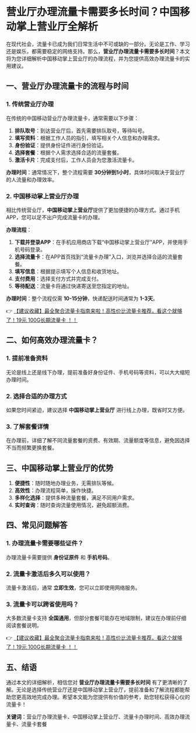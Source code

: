 # 营业厅办理流量卡需要多长时间？中国移动掌上营业厅全解析

在现代社会，流量卡已成为我们日常生活中不可或缺的一部分。无论是工作、学习还是娱乐，都需要稳定的网络支持。那么，**营业厅办理流量卡需要多长时间**？本文将为您详细解析中国移动掌上营业厅的办理流程，并为您提供高效办理流量卡的实用建议。

## 一、营业厅办理流量卡的流程与时间

### 1. 传统营业厅办理
在传统的中国移动营业厅办理流量卡，通常需要以下步骤：
1. **排队取号**：到达营业厅后，首先需要排队取号，等待叫号。
2. **填写资料**：根据工作人员的指引，填写相关个人信息和办理需求。
3. **身份验证**：提供身份证件进行身份验证。
4. **选择套餐**：根据个人需求选择合适的流量套餐。
5. **激活卡片**：完成支付后，工作人员会为您激活流量卡。

**办理时间**：通常情况下，整个流程需要 **30分钟到1小时**，具体时间取决于营业厅的人流量和办理效率。

### 2. 中国移动掌上营业厅办理
相比传统营业厅，**中国移动掌上营业厅**提供了更加便捷的办理方式。通过手机APP，您可以足不出户完成流量卡的办理。

**办理流程**：
1. **下载并登录APP**：在手机应用商店下载“中国移动掌上营业厅”APP，并使用手机号码登录。
2. **选择流量卡**：在APP首页找到“流量卡办理”入口，浏览并选择合适的流量套餐。
3. **填写信息**：根据提示填写个人信息和收货地址。
4. **支付费用**：选择支付方式并完成支付。
5. **等待配送**：流量卡将通过快递寄送至您指定的地址。

**办理时间**：整个流程仅需 **10-15分钟**，快递配送时间通常为 **1-3天**。

👉 [【建议收藏】最全聚合流量卡指南来啦！高性价比流量卡推荐，看这个就够了！19元 100G长期流量卡 ！！](https://bit.ly/Liuliangka)

## 二、如何高效办理流量卡？

### 1. 提前准备资料
无论是线上还是线下办理，提前准备好身份证件、手机号码等资料，可以大大缩短办理时间。

### 2. 选择合适的办理方式
如果您时间紧迫，建议选择 **中国移动掌上营业厅** 进行线上办理，既省时又方便。

### 3. 了解套餐详情
在办理前，详细了解不同流量套餐的资费、有效期、流量额度等信息，避免因选择不当而频繁更换套餐。

## 三、中国移动掌上营业厅的优势

1. **便捷性**：随时随地办理业务，无需排队等候。
2. **高效性**：办理流程简单，操作快捷。
3. **多样化选择**：提供多种流量套餐，满足不同用户需求。
4. **实时查询**：随时查询流量使用情况，避免超额消费。

## 四、常见问题解答

### 1. 办理流量卡需要哪些证件？
办理流量卡需要提供 **身份证原件** 和 **手机号码**。

### 2. 流量卡激活后多久可以使用？
流量卡激活后，通常 **立即生效**，您可以立即使用网络服务。

### 3. 流量卡可以跨省使用吗？
大多数流量卡支持 **全国通用**，但部分套餐可能存在地域限制，建议在办理前仔细阅读套餐说明。

👉 [【建议收藏】最全聚合流量卡指南来啦！高性价比流量卡推荐，看这个就够了！19元 100G长期流量卡 ！！](https://bit.ly/Liuliangka)

## 五、结语

通过本文的详细解析，相信您对 **营业厅办理流量卡需要多长时间** 有了更清晰的了解。无论是选择传统营业厅还是中国移动掌上营业厅，提前准备和了解流程都能帮助您更高效地完成办理。希望本文能为您提供有价值的参考，助您轻松获得心仪的流量卡！

**关键词**：营业厅办理流量卡、中国移动掌上营业厅、流量卡办理时间、高效办理流量卡、流量卡套餐